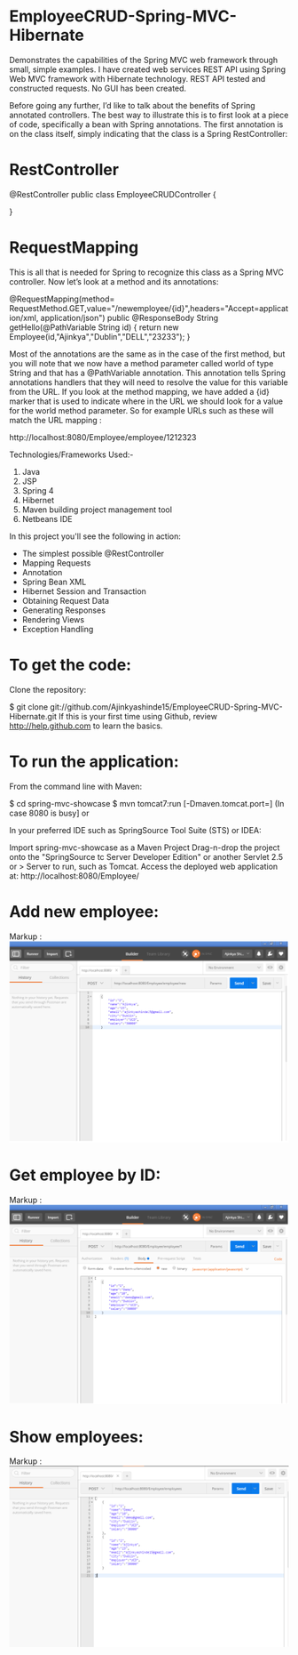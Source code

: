 # EmployeeCRUD-Spring-MVC-Hibernate
Demonstrates the capabilities of the Spring MVC web framework through small, simple examples. I have created web services REST API using Spring Web MVC framework with Hibernate technology. REST API tested and constructed requests. No GUI has been created. 

Before going any further, I’d like to talk about the benefits of Spring annotated controllers. The best way to illustrate this is to first look at a piece of code, specifically a bean with Spring annotations. The first annotation is on the class itself, simply indicating that the class is a Spring RestController:

# RestController

@RestController
public class EmployeeCRUDController {

}

# RequestMapping

This is all that is needed for Spring to recognize this class as a Spring MVC controller. Now let’s look at a method and its annotations:

@RequestMapping(method= RequestMethod.GET,value="/newemployee/{id}",headers="Accept=application/xml, application/json")
public @ResponseBody String getHello(@PathVariable String id) {
    return new Employee(id,"Ajinkya","Dublin","DELL","23233");
}

Most of the annotations are the same as in the case of the first method, but you will note that we now have a method parameter called world of type String and that has a @PathVariable annotation. This annotation tells Spring annotations handlers that they will need to resolve the value for this variable from the URL. If you look at the method mapping, we have added a {id} marker that is used to indicate where in the URL we should look for a value for the world method parameter. So for example URLs such as these will match the URL mapping :

http://localhost:8080/Employee/employee/1212323


Technologies/Frameworks Used:-
1. Java
2. JSP 
3. Spring 4
4. Hibernet
5. Maven building project management tool
6. Netbeans IDE

In this project you'll see the following in action:
* The simplest possible @RestController
* Mapping Requests
* Annotation
* Spring Bean XML
* Hibernet Session and Transaction
* Obtaining Request Data
* Generating Responses
* Rendering Views
* Exception Handling

# To get the code:

Clone the repository:

$ git clone git://github.com/Ajinkyashinde15/EmployeeCRUD-Spring-MVC-Hibernate.git
If this is your first time using Github, review http://help.github.com to learn the basics.

# To run the application:

From the command line with Maven:

$ cd spring-mvc-showcase
$ mvn tomcat7:run [-Dmaven.tomcat.port=<port no.>] (In case 8080 is busy] 
or

In your preferred IDE such as SpringSource Tool Suite (STS) or IDEA:

Import spring-mvc-showcase as a Maven Project
Drag-n-drop the project onto the "SpringSource tc Server Developer Edition" or another Servlet 2.5 or > Server to run, such as Tomcat.
Access the deployed web application at: http://localhost:8080/Employee/

# Add new employee:

Markup : ![picture alt](https://github.com/Ajinkyashinde15/EmployeeCRUD-Spring-MVC-Hibernate/blob/master/add%20emp.png "Add new Employee")

# Get employee by ID:

Markup : ![picture alt](https://github.com/Ajinkyashinde15/EmployeeCRUD-Spring-MVC-Hibernate/blob/master/show%20emp1.png " Get employee by ID")

# Show employees:

Markup : ![picture alt](https://github.com/Ajinkyashinde15/EmployeeCRUD-Spring-MVC-Hibernate/blob/master/show%20emp.png "Get Employees")



